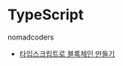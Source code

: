# TypeScript

nomadcoders
- [타입스크립트로 블록체인 만들기](https://github.com/1GYOU1/TypeScript/blob/main/nomadcoders)